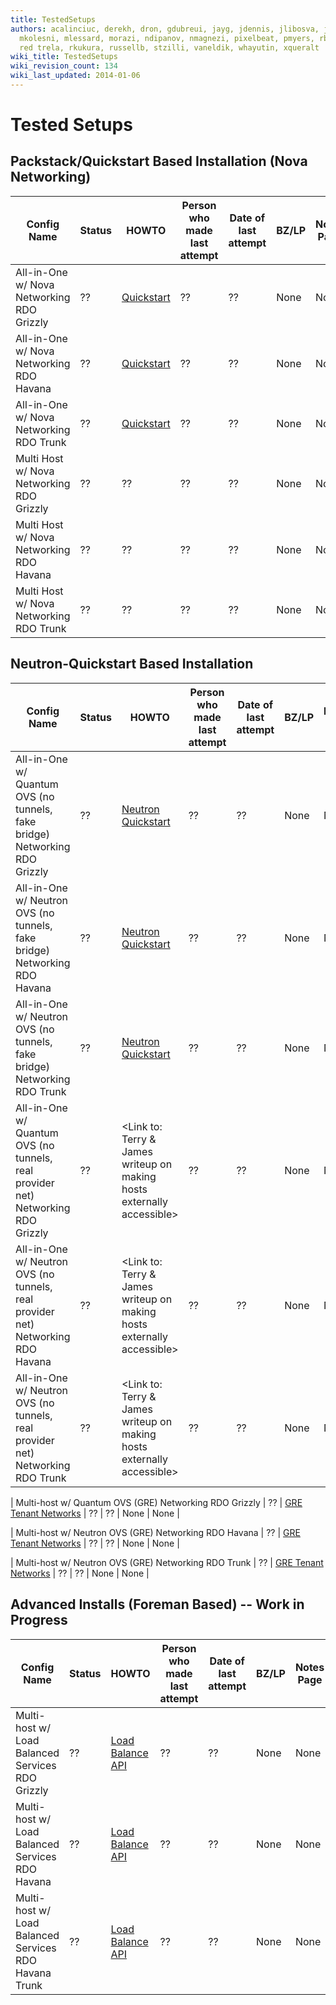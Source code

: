 ```yaml
---
title: TestedSetups
authors: acalinciuc, derekh, dron, gdubreui, jayg, jdennis, jlibosva, jruzicka, kashyap,
  mkolesni, mlessard, morazi, ndipanov, nmagnezi, pixelbeat, pmyers, rbowen, rcritten,
  red trela, rkukura, russellb, stzilli, vaneldik, whayutin, xqueralt
wiki_title: TestedSetups
wiki_revision_count: 134
wiki_last_updated: 2014-01-06
---
```


# Tested Setups

## Packstack/Quickstart Based Installation (Nova Networking)

| Config Name                               | Status | HOWTO                                                | Person who made last attempt | Date of last attempt | BZ/LP | Notes Page |
|-------------------------------------------|--------|------------------------------------------------------|------------------------------|----------------------|-------|------------|
| All-in-One w/ Nova Networking RDO Grizzly | ??     | [Quickstart](http://openstack.redhat.com/Quickstart) | ??                           | ??                   | None  | None       |
| All-in-One w/ Nova Networking RDO Havana  | ??     | [Quickstart](http://openstack.redhat.com/Quickstart) | ??                           | ??                   | None  | None       |
| All-in-One w/ Nova Networking RDO Trunk   | ??     | [Quickstart](http://openstack.redhat.com/Quickstart) | ??                           | ??                   | None  | None       |
| Multi Host w/ Nova Networking RDO Grizzly | ??     | ??                                                   | ??                           | ??                   | None  | None       |
| Multi Host w/ Nova Networking RDO Havana  | ??     | ??                                                   | ??                           | ??                   | None  | None       |
| Multi Host w/ Nova Networking RDO Trunk   | ??     | ??                                                   | ??                           | ??                   | None  | None       |

## Neutron-Quickstart Based Installation

| Config Name                                                                      | Status | HOWTO                                                                        | Person who made last attempt | Date of last attempt | BZ/LP | Notes Page |
|----------------------------------------------------------------------------------|--------|------------------------------------------------------------------------------|------------------------------|----------------------|-------|------------|
| All-in-One w/ Quantum OVS (no tunnels, fake bridge) Networking RDO Grizzly       | ??     | [Neutron Quickstart](http://openstack.redhat.com/Neutron-Quickstart)         | ??                           | ??                   | None  | None       |
| All-in-One w/ Neutron OVS (no tunnels, fake bridge) Networking RDO Havana        | ??     | [Neutron Quickstart](http://openstack.redhat.com/Neutron-Quickstart)         | ??                           | ??                   | None  | None       |
| All-in-One w/ Neutron OVS (no tunnels, fake bridge) Networking RDO Trunk         | ??     | [Neutron Quickstart](http://openstack.redhat.com/Neutron-Quickstart)         | ??                           | ??                   | None  | None       |
| All-in-One w/ Quantum OVS (no tunnels, real provider net) Networking RDO Grizzly | ??     | <Link to:  Terry & James writeup on making hosts externally accessible>      | ??                           | ??                   | None  | None       |
| All-in-One w/ Neutron OVS (no tunnels, real provider net) Networking RDO Havana  | ??     | <Link to:  Terry & James writeup on making hosts externally accessible>      | ??                           | ??                   | None  | None       |
| All-in-One w/ Neutron OVS (no tunnels, real provider net) Networking RDO Trunk   | ??     | <Link to:  Terry & James writeup on making hosts externally accessible>      | ??                           | ??                   | None  | None       |

| Multi-host w/ Quantum OVS (GRE) Networking RDO Grizzly                           | ??     | [GRE Tenant Networks](http://openstack.redhat.com/Using_GRE_Tenant_Networks) | ??                           | ??                   | None  | None       |

| Multi-host w/ Neutron OVS (GRE) Networking RDO Havana                            | ??     | [GRE Tenant Networks](http://openstack.redhat.com/Using_GRE_Tenant_Networks) | ??                           | ??                   | None  | None       |

| Multi-host w/ Neutron OVS (GRE) Networking RDO Trunk                             | ??     | [GRE Tenant Networks](http://openstack.redhat.com/Using_GRE_Tenant_Networks) | ??                           | ??                   | None  | None       |

## Advanced Installs (Foreman Based) -- Work in Progress

| Config Name                                           | Status | HOWTO                                                                      | Person who made last attempt | Date of last attempt | BZ/LP | Notes Page |
|-------------------------------------------------------|--------|----------------------------------------------------------------------------|------------------------------|----------------------|-------|------------|
| Multi-host w/ Load Balanced Services RDO Grizzly      | ??     | [Load Balance API](http://openstack.redhat.com/Load_Balance_OpenStack_API) | ??                           | ??                   | None  | None       |
| Multi-host w/ Load Balanced Services RDO Havana       | ??     | [Load Balance API](http://openstack.redhat.com/Load_Balance_OpenStack_API) | ??                           | ??                   | None  | None       |
| Multi-host w/ Load Balanced Services RDO Havana Trunk | ??     | [Load Balance API](http://openstack.redhat.com/Load_Balance_OpenStack_API) | ??                           | ??                   | None  | None       |
